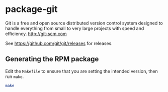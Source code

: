 # package-git

Git is a free and open source distributed version control system designed to handle everything from small to very large projects with speed and efficiency. <http://git-scm.com>

See <https://github.com/git/git/releases> for releases.

## Generating the RPM package

Edit the `Makefile` to ensure that you are setting the intended version, then run `make`.

```bash
make
```
